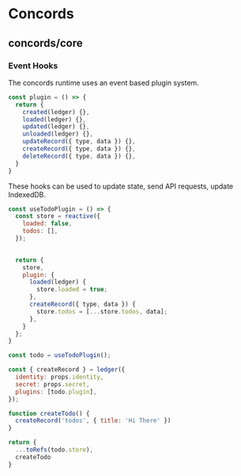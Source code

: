 # Concords


## concords/core

### Event Hooks

The concords runtime uses an event based plugin system.

```javascript
const plugin = () => {
  return {
    created(ledger) {},
    loaded(ledger) {},
    updated(ledger) {},
    unloaded(ledger) {},
    updateRecord({ type, data }) {},
    createRecord({ type, data }) {},
    deleteRecord({ type, data }) {},
  }
}
```

These hooks can be used to update state, send API requests, update IndexedDB.

```javascript
const useTodoPlugin = () => {
  const store = reactive({
    loaded: false,
    todos: [],
  });
  

  return {
    store,
    plugin: {
      loaded(ledger) {
        store.loaded = true;
      },
      createRecord({ type, data }) {
        store.todos = [...store.todos, data];
      },
    }
  };
}

const todo = useTodoPlugin();

const { createRecord } = ledger({
  identity: props.identity,
  secret: props.secret,
  plugins: [todo.plugin],
});

function createTodo() {
  createRecord('todos', { title: 'Hi There' })
}

return {
  ...toRefs(todo.store),
  createTodo
}
```
